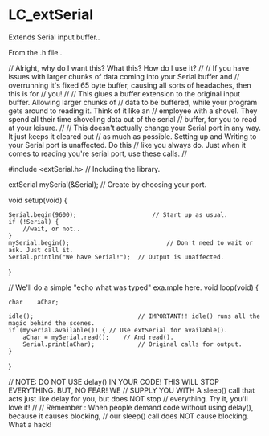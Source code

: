 # LC_extSerial
Extends Serial input buffer..

From the .h file..

// Alright, why do I want this? What this? How do I use it?
//
// If you have issues with larger chunks of data coming into your Serial buffer and
// overrunning it's fixed 65 byte buffer, causing all sorts of headaches, then this is for
// you!
//
// This glues a buffer extension to the original input buffer. Allowing larger chunks of
// data to be buffered, while your program gets around to reading it. Think of it like an
// employee with a shovel. They spend all their time shoveling data out of the serial
// buffer, for you to read at your leisure.
//
// This doesn't actually change your Serial port in any way. It just keeps it cleared out
// as much as possible. Setting up and Writing to your Serial port is unaffected. Do this
// like you always do. Just when it comes to reading you're serial port, use these calls.
//

#include  <extSerial.h>						// Including the library.

extSerial mySerial(&Serial);				// Create by choosing your port.

void setup(void) {

	Serial.begin(9600);						// Start up as usual.
	if (!Serial) {
		//wait, or not..
	}
	mySerial.begin();							// Don't need to wait or ask. Just call it.
	Serial.println("We have Serial!");	// Output is unaffected.
}


// We'll do a simple "echo what was typed" exa.mple here.
void loop(void) {

	char	aChar;
	
	idle();								// IMPORTANT!! idle() runs all the magic behind the scenes.
	if (mySerial.available()) {	// Use extSerial for available().
		aChar = mySerial.read();	// And read().
		Serial.print(aChar);			// Original calls for output.
	}
}


// NOTE: DO NOT USE delay() IN YOUR CODE! THIS WILL STOP EVERYTHING. BUT, NO FEAR! WE
// SUPPLY YOU WITH A sleep() call that acts just like delay for you, but does NOT stop
// everything. Try it, you'll love it! 
//
// Remember : When people demand code without using delay(), because it causes blocking,
// our sleep() call does NOT cause blocking. What a hack!

